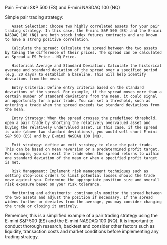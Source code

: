 Pair: E-mini S&P 500 (ES) and E-mini NASDAQ 100 (NQ)

Simple pair trading strategy:

       Asset Selection: Choose two highly correlated assets for your pair trading strategy. In this case, the E-mini S&P 500 (ES) and the E-mini NASDAQ 100 (NQ) are both stock index futures contracts and are known to have a strong positive correlation.

       Calculate the spread: Calculate the spread between the two assets by taking the difference of their prices. The spread can be calculated as Spread = ES Price - NQ Price.

       Historical Average and Standard Deviation: Calculate the historical average and standard deviation of the spread over a specified period (e.g. 20 days) to establish a baseline. This will help identify deviations from the mean.

       Entry Criteria: Define entry criteria based on the standard deviations of the spread. For example, if the spread moves more than a certain number of standard deviations from the mean, it could signal an opportunity for a pair trade. You can set a threshold, such as entering a trade when the spread exceeds two standard deviations from the mean.

       Entry Strategy: When the spread crosses the predefined threshold, open a pair trade by shorting the relatively overvalued asset and buying the relatively undervalued asset. In this case, if the spread is wide (above two standard deviations), you would sell short E-mini S&P 500 (ES) and buy E-mini NASDAQ 100 (NQ).

       Exit strategy: define an exit strategy to close the pair trade. This can be based on mean reversion or a predetermined profit target. For example, you can exit the trade when the spread returns to within one standard deviation of the mean or when a specified profit target is met.

       Risk Management: Implement risk management techniques such as setting stop-loss orders to limit potential losses should the trade move against you. Determine the appropriate position size and overall risk exposure based on your risk tolerance.

       Monitoring and adjustments: continuously monitor the spread between the two assets and adjust the position if necessary. If the spread widens further or deviates from the average, you may consider changing the trade or closing it entirely.

Remember, this is a simplified example of a pair trading strategy using the E-mini S&P 500 (ES) and the E-mini NASDAQ 100 (NQ). It is important to conduct thorough research, backtest and consider other factors such as liquidity, transaction costs and market conditions before implementing any trading strategy.

